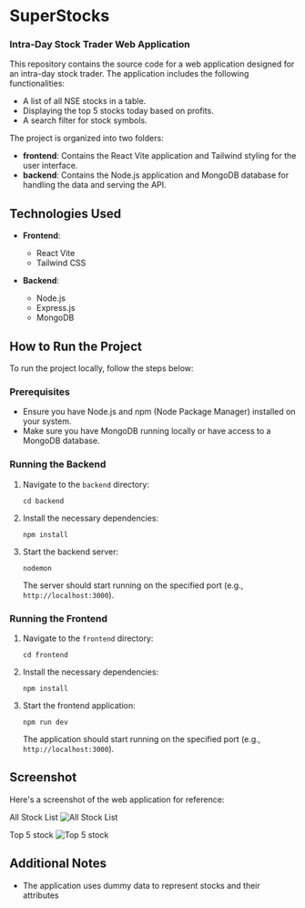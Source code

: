 # SuperStocks
### Intra-Day Stock Trader Web Application

This repository contains the source code for a web application designed for an intra-day stock trader. The application includes the following functionalities:

- A list of all NSE stocks in a table.
- Displaying the top 5 stocks today based on profits.
- A search filter for stock symbols.

The project is organized into two folders:
- **frontend**: Contains the React Vite application and Tailwind styling for the user interface.
- **backend**: Contains the Node.js application and MongoDB database for handling the data and serving the API.

## Technologies Used

- **Frontend**:
  - React Vite
  - Tailwind CSS
  
- **Backend**:
  - Node.js
  - Express.js
  - MongoDB

## How to Run the Project

To run the project locally, follow the steps below:

### Prerequisites

- Ensure you have Node.js and npm (Node Package Manager) installed on your system.
- Make sure you have MongoDB running locally or have access to a MongoDB database.

### Running the Backend

1. Navigate to the `backend` directory:

    ```shell
    cd backend
    ```

2. Install the necessary dependencies:

    ```shell
    npm install
    ```

3. Start the backend server:

    ```shell
    nodemon
    ```

    The server should start running on the specified port (e.g., `http://localhost:3000`).

### Running the Frontend

1. Navigate to the `frontend` directory:

    ```shell
    cd frontend
    ```

2. Install the necessary dependencies:

    ```shell
    npm install
    ```

3. Start the frontend application:

    ```shell
    npm run dev
    ```

    The application should start running on the specified port (e.g., `http://localhost:3000`).

## Screenshot

Here's a screenshot of the web application for reference:

All Stock List
![All Stock List](https://github.com/OmVibhandik/SuperStocks/assets/96574566/046da796-d094-4d2d-b46d-9ae729db46f8)

Top 5 stock
![Top 5 stock](https://github.com/OmVibhandik/SuperStocks/assets/96574566/c738798f-800e-4446-830c-bf2d7adee8d6)

## Additional Notes

- The application uses dummy data to represent stocks and their attributes

